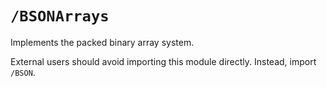 # ``/BSONArrays``

Implements the packed binary array system.

External users should avoid importing this module directly. Instead, import ``/BSON``.
